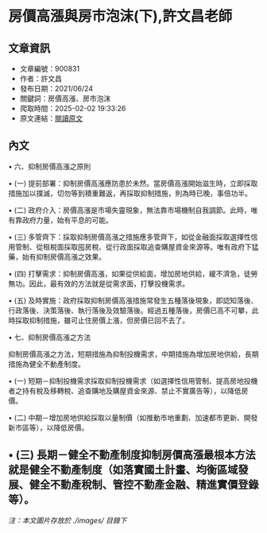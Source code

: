 # 房價高漲與房市泡沫(下),許文昌老師

## 文章資訊
- 文章編號：900831
- 作者：許文昌
- 發布日期：2021/06/24
- 關鍵詞：房價高漲、房市泡沫
- 爬取時間：2025-02-02 19:33:26
- 原文連結：[閱讀原文](https://real-estate.get.com.tw/Columns/detail.aspx?no=900831)

## 內文
• 六、抑制房價高漲之原則

• (一) 提前部署：抑制房價高漲應防患於未然。當房價高漲開始滋生時，立即採取措施加以撲滅，切勿等到積重難返，再採取抑制措施，則為時已晚，事倍功半。

• (二) 政府介入：房價高漲是市場失靈現象，無法靠市場機制自我調節。此時，唯有靠政府力量，始有平息的可能。

• (三) 多管齊下：採取抑制房價高漲之措施應多管齊下，如從金融面採取選擇性信用管制、從租稅面採取囤房稅、從行政面採取追查購屋資金來源等。唯有政府下猛藥，始有抑制房價高漲之效果。

• (四) 打擊需求：抑制房價高漲，如果從供給面，增加房地供給，緩不濟急，徒勞無功。因此，最有效的方法就是從需求面，打擊投機需求。

• (五) 及時實施：政府採取抑制房價高漲措施常發生五種落後現象，即認知落後、行政落後、決策落後、執行落後及效驗落後。經過五種落後，房價已高不可攀，此時採取抑制措施，雖可止住房價上漲，但房價已回不去了。

• 七、抑制房價高漲之方法

抑制房價高漲之方法，短期措施為抑制投機需求，中期措施為增加房地供給，長期措施為健全不動產制度。

• (一) 短期－抑制投機需求採取抑制投機需求（如選擇性信用管制、提高房地投機者之持有稅及移轉稅、追查購地及購屋資金來源、禁止不實廣告等），以降低房價。

• (二) 中期－增加房地供給採取以量制價（如推動市地重劃、加速都市更新、開發新市區等），以降低房價。

• (三) 長期－健全不動產制度抑制房價高漲最根本方法就是健全不動產制度（如落實國土計畫、均衡區域發展、健全不動產稅制、管控不動產金融、精進實價登錄等）。
---
*注：本文圖片存放於 ./images/ 目錄下*
